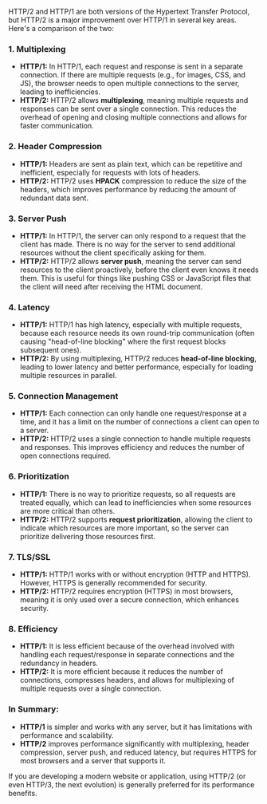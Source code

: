 HTTP/2 and HTTP/1 are both versions of the Hypertext Transfer Protocol, but HTTP/2 is a major improvement over HTTP/1 in several key areas. Here's a comparison of the two:

### 1. **Multiplexing**
   - **HTTP/1:** In HTTP/1, each request and response is sent in a separate connection. If there are multiple requests (e.g., for images, CSS, and JS), the browser needs to open multiple connections to the server, leading to inefficiencies.
   - **HTTP/2:** HTTP/2 allows **multiplexing**, meaning multiple requests and responses can be sent over a single connection. This reduces the overhead of opening and closing multiple connections and allows for faster communication.

### 2. **Header Compression**
   - **HTTP/1:** Headers are sent as plain text, which can be repetitive and inefficient, especially for requests with lots of headers.
   - **HTTP/2:** HTTP/2 uses **HPACK** compression to reduce the size of the headers, which improves performance by reducing the amount of redundant data sent.

### 3. **Server Push**
   - **HTTP/1:** In HTTP/1, the server can only respond to a request that the client has made. There is no way for the server to send additional resources without the client specifically asking for them.
   - **HTTP/2:** HTTP/2 allows **server push**, meaning the server can send resources to the client proactively, before the client even knows it needs them. This is useful for things like pushing CSS or JavaScript files that the client will need after receiving the HTML document.

### 4. **Latency**
   - **HTTP/1:** HTTP/1 has high latency, especially with multiple requests, because each resource needs its own round-trip communication (often causing "head-of-line blocking" where the first request blocks subsequent ones).
   - **HTTP/2:** By using multiplexing, HTTP/2 reduces **head-of-line blocking**, leading to lower latency and better performance, especially for loading multiple resources in parallel.

### 5. **Connection Management**
   - **HTTP/1:** Each connection can only handle one request/response at a time, and it has a limit on the number of connections a client can open to a server.
   - **HTTP/2:** HTTP/2 uses a single connection to handle multiple requests and responses. This improves efficiency and reduces the number of open connections required.

### 6. **Prioritization**
   - **HTTP/1:** There is no way to prioritize requests, so all requests are treated equally, which can lead to inefficiencies when some resources are more critical than others.
   - **HTTP/2:** HTTP/2 supports **request prioritization**, allowing the client to indicate which resources are more important, so the server can prioritize delivering those resources first.

### 7. **TLS/SSL**
   - **HTTP/1:** HTTP/1 works with or without encryption (HTTP and HTTPS). However, HTTPS is generally recommended for security.
   - **HTTP/2:** HTTP/2 requires encryption (HTTPS) in most browsers, meaning it is only used over a secure connection, which enhances security.

### 8. **Efficiency**
   - **HTTP/1:** It is less efficient because of the overhead involved with handling each request/response in separate connections and the redundancy in headers.
   - **HTTP/2:** It is more efficient because it reduces the number of connections, compresses headers, and allows for multiplexing of multiple requests over a single connection.

### In Summary:
- **HTTP/1** is simpler and works with any server, but it has limitations with performance and scalability.
- **HTTP/2** improves performance significantly with multiplexing, header compression, server push, and reduced latency, but requires HTTPS for most browsers and a server that supports it.

If you are developing a modern website or application, using HTTP/2 (or even HTTP/3, the next evolution) is generally preferred for its performance benefits.